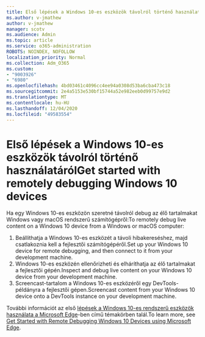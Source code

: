 ```yaml
---
title: Első lépések a Windows 10-es eszközök távolról történő használatáról
ms.author: v-jmathew
author: v-jmathew
manager: scotv
ms.audience: Admin
ms.topic: article
ms.service: o365-administration
ROBOTS: NOINDEX, NOFOLLOW
localization_priority: Normal
ms.collection: Adm_O365
ms.custom:
- "9003926"
- "6980"
ms.openlocfilehash: 4bd03461c4096cc4ee94a0308d53ba6cba473c18
ms.sourcegitcommit: 2e4a5153e530bf15744a52e982eeb0d99757e9d2
ms.translationtype: MT
ms.contentlocale: hu-HU
ms.lasthandoff: 12/04/2020
ms.locfileid: "49583554"
---
```

# <a name="get-started-with-remotely-debugging-windows-10-devices"></a><span data-ttu-id="299ad-102">Első lépések a Windows 10-es eszközök távolról történő használatáról</span><span class="sxs-lookup"><span data-stu-id="299ad-102">Get started with remotely debugging Windows 10 devices</span></span>

<span data-ttu-id="299ad-103">Ha egy Windows 10-es eszközön szeretné távolról debug az élő tartalmakat Windows vagy macOS rendszerű számítógépről:</span><span class="sxs-lookup"><span data-stu-id="299ad-103">To remotely debug live content on a Windows 10 device from a Windows or macOS computer:</span></span>

1. <span data-ttu-id="299ad-104">Beállíthatja a Windows 10-es eszközét a távoli hibakereséshez, majd csatlakoznia kell a fejlesztői számítógépéről.</span><span class="sxs-lookup"><span data-stu-id="299ad-104">Set up your Windows 10 device for remote debugging, and then connect to it from your development machine.</span></span>
2. <span data-ttu-id="299ad-105">Windows 10-es eszközén ellenőrizheti és elháríthatja az élő tartalmakat a fejlesztői gépén.</span><span class="sxs-lookup"><span data-stu-id="299ad-105">Inspect and debug live content on your Windows 10 device from your development machine.</span></span>
3. <span data-ttu-id="299ad-106">Screencast-tartalom a Windows 10-es eszközéről egy DevTools-példányra a fejlesztői gépen.</span><span class="sxs-lookup"><span data-stu-id="299ad-106">Screencast content from your Windows 10 device onto a DevTools instance on your development machine.</span></span>

<span data-ttu-id="299ad-107">További információt az első [lépések a Windows 10-es rendszerű eszközök használata a Microsoft Edge](https://go.microsoft.com/fwlink/?linkid=2142172)-ben című témakörben talál.</span><span class="sxs-lookup"><span data-stu-id="299ad-107">To learn more, see [Get Started with Remote Debugging Windows 10 Devices using Microsoft Edge](https://go.microsoft.com/fwlink/?linkid=2142172).</span></span>

